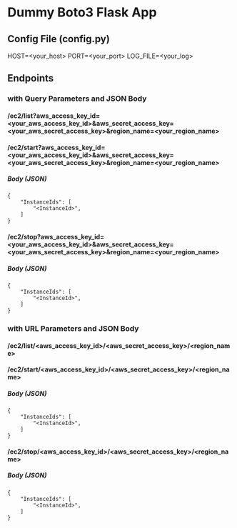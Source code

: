# Dummy Boto3 Flask App

## Config File (config.py)
HOST=<your_host>
PORT=<your_port>
LOG_FILE=<your_log>

## Endpoints
### with Query Parameters and JSON Body
#### /ec2/list?aws_access_key_id=<your_aws_access_key_id>&aws_secret_access_key=<your_aws_secret_access_key>&region_name=<your_region_name>
#### /ec2/start?aws_access_key_id=<your_aws_access_key_id>&aws_secret_access_key=<your_aws_secret_access_key>&region_name=<your_region_name>
##### Body (JSON)
    {
        "InstanceIds": [
            "<InstanceId>",
        ]
    }
#### /ec2/stop?aws_access_key_id=<your_aws_access_key_id>&aws_secret_access_key=<your_aws_secret_access_key>&region_name=<your_region_name>
##### Body (JSON)
    {
        "InstanceIds": [
            "<InstanceId>",
        ]
    }

### with URL Parameters and JSON Body
#### /ec2/list/<aws_access_key_id>/<aws_secret_access_key>/<region_name>
#### /ec2/start/<aws_access_key_id>/<aws_secret_access_key>/<region_name>
##### Body (JSON)
    {
        "InstanceIds": [
            "<InstanceId>",
        ]
    }
#### /ec2/stop/<aws_access_key_id>/<aws_secret_access_key>/<region_name>
##### Body (JSON)
    {
        "InstanceIds": [
            "<InstanceId>",
        ]
    }